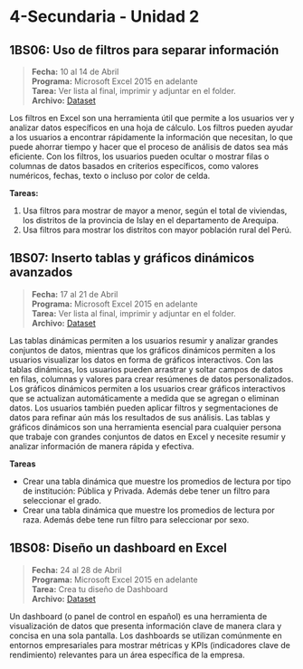 # 4-Secundaria - Unidad 2

## 1BS06: Uso de filtros para separar información

> **Fecha:** 10 al 14 de Abril<br> **Programa:** Microsoft Excel 2015 en adelante<br> **Tarea:** Ver lista al final, imprimir y adjuntar en el folder.<br> **Archivo:** [Dataset](https://data.apps.fao.org/catalog/dataset/rlc-peru-datos ':include :type=code')

Los filtros en Excel son una herramienta útil que permite a los usuarios ver y analizar datos específicos en una hoja de cálculo. Los filtros pueden ayudar a los usuarios a encontrar rápidamente la información que necesitan, lo que puede ahorrar tiempo y hacer que el proceso de análisis de datos sea más eficiente. Con los filtros, los usuarios pueden ocultar o mostrar filas o columnas de datos basados en criterios específicos, como valores numéricos, fechas, texto o incluso por color de celda.

**Tareas:**

1. Usa filtros para mostrar de mayor a menor, según el total de viviendas, los distritos de la provincia de Islay en el departamento de Arequipa.
2. Usa filtros para mostrar los distritos con mayor población rural del Perú.

## 1BS07: Inserto tablas y gráficos dinámicos avanzados

> **Fecha:** 17 al 21 de Abril<br> **Programa:** Microsoft Excel 2015 en adelante<br> **Tarea:** Ver lista al final, imprimir y adjuntar en el folder.<br> **Archivo:** [Dataset](https://github.com/israelcueva/colegio-docs/blob/b9ce4087a5ccf48709f4b1597e7f180f254482c3/docs/4-secundaria/archivos/Unidad2/pisa2009test.csv ':include :type=code')

Las tablas dinámicas permiten a los usuarios resumir y analizar grandes conjuntos de datos, mientras que los gráficos dinámicos permiten a los usuarios visualizar los datos en forma de gráficos interactivos. Con las tablas dinámicas, los usuarios pueden arrastrar y soltar campos de datos en filas, columnas y valores para crear resúmenes de datos personalizados. Los gráficos dinámicos permiten a los usuarios crear gráficos interactivos que se actualizan automáticamente a medida que se agregan o eliminan datos. Los usuarios también pueden aplicar filtros y segmentaciones de datos para refinar aún más los resultados de sus análisis. Las tablas y gráficos dinámicos son una herramienta esencial para cualquier persona que trabaje con grandes conjuntos de datos en Excel y necesite resumir y analizar información de manera rápida y efectiva.

**Tareas**

- Crear una tabla dinámica que muestre los promedios de lectura por tipo de institución: Pública y Privada. Además debe tener un filtro para seleccionar el grado.
- Crear una tabla dinámica que muestre los promedios de lectura por raza. Además debe tene run filtro para seleccionar por sexo.

<div class="currentTheme">

## 1BS08: Diseño un dashboard en Excel

> **Fecha:** 24 al 28 de Abril<br> **Programa:** Microsoft Excel 2015 en adelante<br> **Tarea:** Crea tu diseño de Dashboard<br> **Archivo:** [Dataset](https://github.com/israelcueva/colegio-docs/blob/b9ce4087a5ccf48709f4b1597e7f180f254482c3/docs/4-secundaria/archivos/Unidad2/pisa2009test.csv ':include :type=code')

Un dashboard (o panel de control en español) es una herramienta de visualización de datos que presenta información clave de manera clara y concisa en una sola pantalla. Los dashboards se utilizan comúnmente en entornos empresariales para mostrar métricas y KPIs (indicadores clave de rendimiento) relevantes para un área específica de la empresa.

</div>